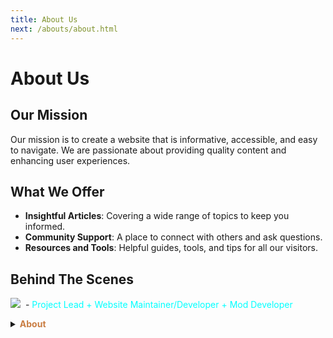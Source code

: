 ```yaml
---
title: About Us
next: /abouts/about.html
---
```

# About Us

## Our Mission

Our mission is to create a website that is informative, accessible, and easy to navigate. We are passionate about providing quality content and enhancing user experiences.

## What We Offer

- **Insightful Articles**: Covering a wide range of topics to keep you informed.
- **Community Support**: A place to connect with others and ask questions.
- **Resources and Tools**: Helpful guides, tools, and tips for all our visitors.

## Behind The Scenes

<a href="https://github.com/andries659" target="_blank"><img src="https://img.shields.io/badge/Andries-%231DA1F2.svg?&style=for-the-badge&logo=github&logoColor=white&color=181717"/></a>&nbsp; - <font color=cyan>Project Lead + Website Maintainer/Developer + Mod Developer</font>
<details>
<summary><b><font color=#c97d42>About</font></b></summary>

I'm a young developer who loves coding and gaming. I started coding when I was in Grade 10, and I've been coding for 1 year. I'm currently learning several coding languages, but I speak English, French! I started playing Among Us when it released, and I've been playing it ever since. I stopped when the game died down after Airship, but I started with TOHO first, and I loved it. I decided to help out with the mod. After it died out, I decided to make a mod called <font color=purple>TOHO-C</font> to continue the mod!

I specialize in HTML, CSS, C# and JavaScript, but I'm learning Python.
</details>